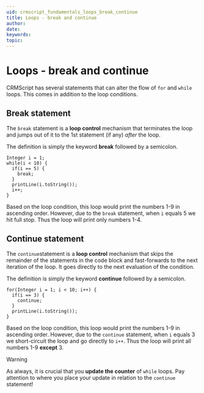 ```yaml
---
uid: crmscript_fundamentals_loops_break_continue
title: Loops - break and continue
author:
date:
keywords:
topic:
---
```


# Loops - break and continue

CRMScript has several statements that can alter the flow of `for` and `while` loops. This comes in addition to the loop conditions.

## Break statement

The `break` statement is a **loop control** mechanism that terminates the loop and jumps out of it to the 1st statement (if any) *after* the loop.

The definition is simply the keyword **break** followed by a semicolon.

```crmscript!
Integer i = 1;
while(i < 10) {
  if(i == 5) {
    break;
  }
  printLine(i.toString());
  i++;
}
```

Based on the loop condition, this loop would print the numbers 1-9 in ascending order. However, due to the `break` statement, when `i` equals 5 we hit full stop. Thus the loop will print only numbers 1-4.

## Continue statement

The `continue`statement is a **loop control** mechanism that skips the remainder of the statements in the code block and fast-forwards to the next iteration of the loop. It goes directly to the next evaluation of the condition.

The definition is simply the keyword **continue** followed by a semicolon.

```crmscript!
for(Integer i = 1; i < 10; i++) {
  if(i == 3) {
    continue;
  }
  printLine(i.toString());
}
```

Based on the loop condition, this loop would print the numbers 1-9 in ascending order. However, due to the `continue` statement, when `i` equals 3 we short-circuit the loop and go directly to `i++`. Thus the loop will print all numbers 1-9 **except** 3.

> [!WARNING]
> As always, it is crucial that you **update the counter** of `while` loops. Pay attention to where you place your update in relation to the `continue` statement!

